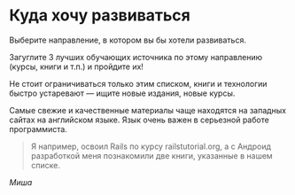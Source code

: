 # Куда хочу развиваться 

Выберите направление, в котором вы бы хотели развиваться. 

Загуглите 3 лучших обучающих источника по этому направлению (курсы, книги и т.п.) и пройдите их!

<div class="rubyrush-task-hint">

Не стоит ограничиваться только этим списком, книги и технологии быстро устаревают — ищите новые издания, новые курсы. 

Самые свежие и качественные материалы чаще находятся на западных сайтах на английском языке. Язык очень важен в серьезной работе программиста. 

</div>


<div class="rubyrush-task-answer">

> Я например, освоил Rails по курсу railstutorial.org, а с Андроид разработкой меня познакомили две книги, указанные в нашем списке.

*Миша*


</div>
